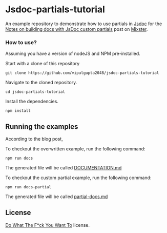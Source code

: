 # Jsdoc-partials-tutorial

An example repository to demonstrate how to use partials in [Jsdoc](https://github.com/jsdoc/jsdoc) for the [Notes on building docs with JsDoc custom partials](https://mixstersite.wordpress.com/2022/03/11/notes-on-building-docs-with-jsdoc-custom-partials/) post on [Mixster](https://mixstersite.wordpress.com/).


### How to use? 

Assuming you have a version of nodeJS and NPM pre-installed. 

Start with a clone of this repository 

```
git clone https://github.com/vipulgupta2048/jsdoc-partials-tutorial 
``` 

Navigate to the cloned repository.

```
cd jsdoc-partials-tutorial
```

Install the dependencies.

```
npm install
```

## Running the examples

According to the blog post, 

To checkout the overwritten example, run the following command:

```
npm run docs
```

The generated file will be called [DOCUMENTATION.md](./DOCUMENTATION.md)
 
To checkout the custom partial example, run the following command:

```
npm run docs-partial
``` 

The generated file will be called [partial-docs.md](./partial-docs.md)

## License

[Do What The F*ck You Want To](https://choosealicense.com/licenses/wtfpl/) license. 
